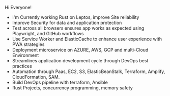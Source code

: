 Hi Everyone!

- I'm Currently working Rust on Leptos, improve Site reliability
- Improve Security for data and application protection
- Test across all browsers ensures app works as expected using Playwright, and GitHub workflows
- Use Service Worker and ElasticCache to enhance user experience with PWA strategies
- Deployment microservice on AZURE, AWS, GCP and multi-Cloud Environment
- Streamlines application development cycle through DevOps best practices
- Automation through Paas, EC2, S3, ElasticBeanStalk, Terraform, Amplify, CloudFormation, SAM.
- Build DevOps pipeline with terraform, Ansible
- Rust Projects, concurrency programming, memory safety



<!--
**sierratrading/sierratrading** is a ✨ _special_ ✨ repository because its `README.md` (this file) appears on your GitHub profile.

